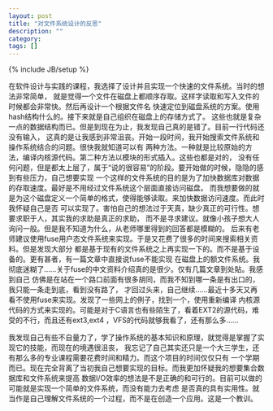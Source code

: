 ```yaml
---
layout: post
title: "对文件系统设计的反思"
description: ""
category: 
tags: []
---
```

{% include JB/setup %}

在软件设计与实践的课程，我选择了设计并且实现一个快速的文件系统。当时的想法非常简单，
就是觉得一个文件在磁盘上都顺序存取。这样字读取和写入文件的时候都会非常快。然后再设计一个根据文件名
快速定位到磁盘系统的方案。使用hash结构什么的。接下来就是自己组织在磁盘上的存储方式了。
这些也就是复杂一点的数据结构而已。但是到现在为止，我发现自己真的是错了。目前一行代码还没有输入，
这真的是让我感到非常沮丧。开始一段时间，我开始搜索文件系统和操作系统结合的问题。很快我就知道可以有
两种方法。一种就是比较原始的方法，编译内核源代码。第二种方法以模块的形式插入。这些也都是对的，
没有任何问题，但是都太上层了，属于“说的很容易”的阶段。要开始做的时候，隐隐的感到有些压力，自己想要实现
一个这样的文件系统的目的是为了加快数据库对数据的存取速度。最好是不用经过文件系统这个层面直接访问磁盘。
而我想要做的就是为这个磁盘定义一个简单的格式，使得能够读取。来加快数据访问速度。而此时我怀疑自己是否
可以实现了。害怕自己的想法过于天真，缺少真正的可行性。想要求职于人，其实我的求助是真正的求助，
而不是寻求建议。就像小孩子想大人询问一般。但是我不知道为什么，从老师哪里得到的回答都是模糊的。
后来有老师建议使用fuse用户态文件系统来实现。于是又花费了很多的时间来搜索相关资料。但是发现大部分
都是基于现有的文件系统之上再实现一下的。而不是基于设备的。更有甚者，有一篇文章中直接说fuse不能实现
在磁盘上的额文件系统。我彻底迷糊了……关于fuse的中文资料介绍真的是很少。仅有几篇文章到处貼。我感到自己
仿佛是在站在一个路口前面有很多胡同，而我不知到哪一条是有出口的，我只能一条走到底，看到没有路了，
才回过头来，自己继续……最近十多天又再看不使用fuse来实现。发现了一些网上的例子，找到一个，使用重新编译
内核源代码的方式来实现的。可能是对于C语言也有些陌生了，看着EXT2的源代码，难受的不行，而且还有ext3,ext4
，VFS的代码就够我看了，还有那么多……

我发现自己有些不自量力了，学了操作系统的基本知识和原理，就觉得是掌握了实现它的技能，而现在的境遇很沮丧，
我忘记了自己其实还只是一个大三学生，还有那么多的专业课程需要花费时间和精力。而这个项目的时间仅仅只有
一个学期而已。现在完全背离了当初我自己想要实现的目标。而我更加怀疑我的想要集合数据库和文件系统来提高
数据I/O效率的想法是不是正确的和可行的。目前可以做的可能就是实现一个简单的文件系统，而没有能力去考虑
是否真的具有实用性。就当作是自己理解文件系统的一个过程，而不是在创造一个应用。这是一个教训。
